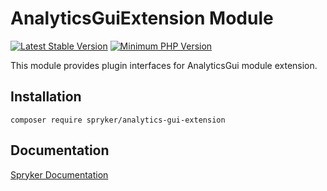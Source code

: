 # AnalyticsGuiExtension Module
[![Latest Stable Version](https://poser.pugx.org/spryker/analytics-gui-extension/v/stable.svg)](https://packagist.org/packages/spryker/analytics-gui-extension)
[![Minimum PHP Version](https://img.shields.io/badge/php-%3E%3D%208.3-8892BF.svg)](https://php.net/)

This module provides plugin interfaces for AnalyticsGui module extension.

## Installation

```
composer require spryker/analytics-gui-extension
```

## Documentation

[Spryker Documentation](https://docs.spryker.com)

